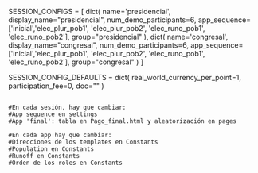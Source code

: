 ﻿SESSION_CONFIGS = [
     dict(
        name='presidencial',
        display_name="presidencial",
        num_demo_participants=6,
        app_sequence=['inicial','elec_plur_pob1', 'elec_plur_pob2', 'elec_runo_pob1', 'elec_runo_pob2'],
        group="presidencial"
        ),
     dict(
        name='congresal',
        display_name="congresal",
        num_demo_participants=6,
        app_sequence=['inicial','elec_plur_pob1', 'elec_plur_pob2', 'elec_runo_pob1', 'elec_runo_pob2'],
        group="congresal"
        )
]

SESSION_CONFIG_DEFAULTS = dict(
    real_world_currency_per_point=1, participation_fee=0, doc=""
)
```

#En cada sesión, hay que cambiar:
#App sequence en settings
#App 'final': tabla en Pago_final.html y aleatorización en pages

#En cada app hay que cambiar:
#Direcciones de los templates en Constants
#Population en Constants
#Runoff en Constants
#Orden de los roles en Constants